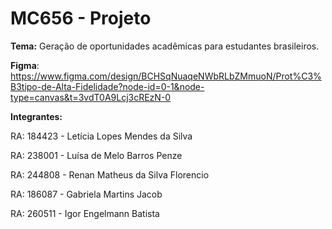 # MC656 - Projeto

**Tema:** Geração de oportunidades acadêmicas para estudantes brasileiros.

**Figma**: https://www.figma.com/design/BCHSqNuaqeNWbRLbZMmuoN/Prot%C3%B3tipo-de-Alta-Fidelidade?node-id=0-1&node-type=canvas&t=3vdT0A9Lcj3cREzN-0

**Integrantes:**

RA: 184423 - Letícia Lopes Mendes da Silva

RA: 238001 - Luísa de Melo Barros Penze

RA: 244808 - Renan Matheus da Silva Florencio

RA: 186087 - Gabriela Martins Jacob

RA: 260511 - Igor Engelmann Batista

